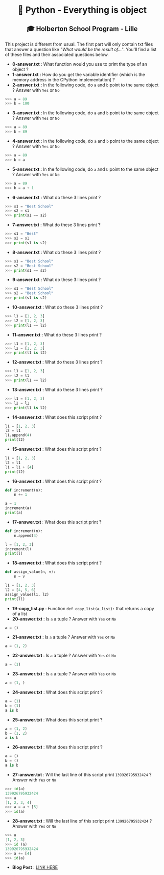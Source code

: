 # <p align="center">🐍 Python - Everything is object</p>
## <p align="center">🎓 Holberton School Program - Lille</p>

This project is different from usual. The first part will only contain txt files that answer a question like *"What would be the result of..."*. You'll find a list of these files and their associated questions below.

- **0-answer.txt** : What function would you use to print the type of an object ?
- **1-answer.txt** : How do you get the variable identifier (which is the memory address in the CPython implementation) ?
- **2-answer.txt** : In the following code, do `a` and `b` point to the same object ? Answer with `Yes` or `No`
```python
>>> a = 89
>>> b = 100
```
- **3-answer.txt** : In the following code, do `a` and `b` point to the same object ? Answer with `Yes` or `No`
```python
>>> a = 89
>>> b = 89
```
- **4-answer.txt** : In the following code, do `a` and `b` point to the same object ? Answer with `Yes` or `No`
```python
>>> a = 89
>>> b = a
```
- **5-answer.txt** : In the following code, do `a` and `b` point to the same object ? Answer with `Yes` or `No`
```python
>>> a = 89
>>> b = a + 1
```
- **6-answer.txt** : What do these 3 lines print ?
```python
>>> s1 = "Best School"
>>> s2 = s1
>>> print(s1 == s2)
```
- **7-answer.txt** : What do these 3 lines print ?
```python
>>> s1 = "Best"
>>> s2 = s1
>>> print(s1 is s2)
```
- **8-answer.txt** : What do these 3 lines print ?
```python
>>> s1 = "Best School"
>>> s2 = "Best School"
>>> print(s1 == s2)
```
- **9-answer.txt** : What do these 3 lines print ?
```python
>>> s1 = "Best School"
>>> s2 = "Best School"
>>> print(s1 is s2)
```
- **10-answer.txt** : What do these 3 lines print ?
```python
>>> l1 = [1, 2, 3]
>>> l2 = [1, 2, 3]
>>> print(l1 == l2)
```
- **11-answer.txt** : What do these 3 lines print ?
```python
>>> l1 = [1, 2, 3]
>>> l2 = [1, 2, 3]
>>> print(l1 is l2)
```
- **12-answer.txt** : What do these 3 lines print ?
```python
>>> l1 = [1, 2, 3]
>>> l2 = l1
>>> print(l1 == l2)
```
- **13-answer.txt** : What do these 3 lines print ?
```python
>>> l1 = [1, 2, 3]
>>> l2 = l1
>>> print(l1 is l2)
```
- **14-answer.txt** : What does this script print ?
```python
l1 = [1, 2, 3]
l2 = l1
l1.append(4)
print(l2)
```
- **15-answer.txt** : What does this script print ?
```python
l1 = [1, 2, 3]
l2 = l1
l1 = l1 + [4]
print(l2)
```
- **16-answer.txt** : What does this script print ?
```python
def increment(n):
    n += 1

a = 1
increment(a)
print(a)
```
- **17-answer.txt** : What does this script print ?
```python
def increment(n):
    n.append(4)

l = [1, 2, 3]
increment(l)
print(l)
```
- **18-answer.txt** : What does this script print ?
```python
def assign_value(n, v):
    n = v

l1 = [1, 2, 3]
l2 = [4, 5, 6]
assign_value(l1, l2)
print(l1)
```
- **19-copy_list.py** : Function `def copy_list(a_list):` that returns a copy of a list
- **20-answer.txt** : Is `a` a tuple ? Answer with `Yes` or `No`
```python
a = ()
```
- **21-answer.txt** : Is `a` a tuple ? Answer with `Yes` or `No`
```python
a = (1, 2)
```
- **22-answer.txt** : Is `a` a tuple ? Answer with `Yes` or `No`
```python
a = (1)
```
- **23-answer.txt** : Is `a` a tuple ? Answer with `Yes` or `No`
```python
a = (1, )
```
- **24-answer.txt** : What does this script print ?
```python
a = (1)
b = (1)
a is b
```
- **25-answer.txt** : What does this script print ?
```python
a = (1, 2)
b = (1, 2)
a is b
```
- **26-answer.txt** : What does this script print ?
```python
a = ()
b = ()
a is b
```
- **27-answer.txt** : Will the last line of this script print `139926795932424` ? Answer with `Yes` or `No`
```python
>>> id(a)
139926795932424
>>> a
[1, 2, 3, 4]
>>> a = a + [5]
>>> id(a)
```
- **28-answer.txt** : Will the last line of this script print `139926795932424` ? Answer with `Yes` or `No`
```python
>>> a
[1, 2, 3]
>>> id (a)
139926795932424
>>> a += [4]
>>> id(a)
```
- **Blog Post** : [LINK HERE](https://medium.com/@valentinepumpkins/python3-mutable-immutable-everything-is-object-eeb4891c88b0)
